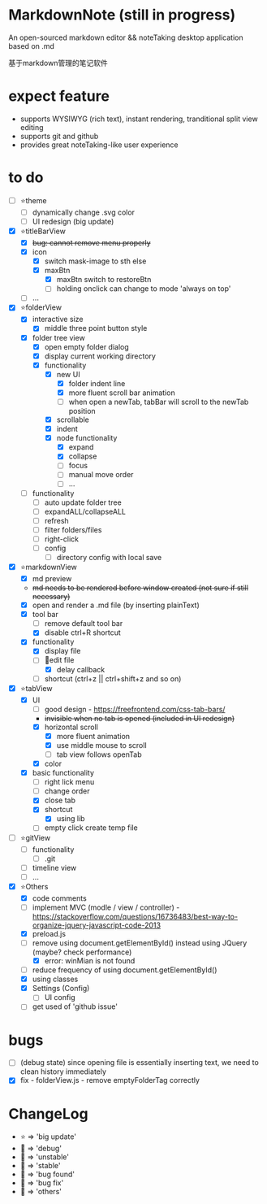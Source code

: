 # MarkdownNote (still in progress)
An open-sourced markdown editor && noteTaking desktop application based on .md

基于markdown管理的笔记软件

# expect feature

* supports WYSIWYG (rich text), instant rendering, tranditional split view editing
* supports git and github
* provides great noteTaking-like user experience

# to do
* [ ] ⭐theme
  * [ ] dynamically change .svg color
  * [ ] UI redesign (big update)
* [x] ⭐titleBarView
  * [x] ~~bug: cannot remove menu properly~~
  * [x] icon
    * [x] switch mask-image to sth else
    * [x] maxBtn
      * [x] maxBtn switch to restoreBtn
      * [ ] holding onclick can change to mode 'always on top'
  * [ ] ...
* [x] ⭐folderView
  * [x] interactive size
    * [x] middle three point button style
  * [x] folder tree view
    * [x] open empty folder dialog
    * [x] display current working directory
    * [x] functionality 
      * [x] new UI
        * [x] folder indent line
        * [x] more fluent scroll bar animation
        * [ ] when open a newTab, tabBar will scroll to the newTab position
      * [x] scrollable
      * [x] indent
      * [x] node functionality
        * [x] expand
        * [x] collapse
        * [ ] focus
        * [ ] manual move order
        * [ ] ...
  * [ ] functionality
    * [ ] auto update folder tree
    * [ ] expandALL/collapseALL
    * [ ] refresh
    * [ ] filter folders/files
    * [ ] right-click
    * [ ] config
      * [ ] directory config with local save
* [x] ⭐markdownView
  * [x] md preview
  * ~~md needs to be rendered before window created (not sure if still necessary)~~
  * [x] open and render a .md file (by inserting plainText)
  * [x] tool bar
    * [ ] remove default tool bar
    * [x] disable ctrl+R shortcut
  * [x] functionality
    * [x] display file
    * [ ] 🏃‍edit file
      * [x] delay callback
    * [ ] shortcut (ctrl+z || ctrl+shift+z and so on)
* [x] ⭐tabView
  * [x] UI
    * [ ] good design - https://freefrontend.com/css-tab-bars/
    * ~~invisible when no tab is opened (included in UI redesign)~~
    * [x] horizontal scroll
      * [x] more fluent animation
      * [x] use middle mouse to scroll
      * [ ] tab view follows openTab
    * [x] color
  * [x] basic functionality
    * [ ] right lick menu
    * [ ] change order
    * [x] close tab
    * [x] shortcut
      * [x] using lib
    * [ ] empty click create temp file
* [ ] ⭐gitView
  * [ ] functionality
    * [ ] .git
  * [ ] timeline view
  * [ ] ...
* [x] ⭐Others
  * [x] code comments
  * [ ] implement MVC (modle / view / controller) - https://stackoverflow.com/questions/16736483/best-way-to-organize-jquery-javascript-code-2013
  * [x] preload.js
  * [ ] remove using document.getElementById() instead using JQuery (maybe? check performance)
    * [x] error: winMian is not found
  * [ ] reduce frequency of using document.getElementById()
  * [x] using classes
  * [X] Settings (Config)
    * [ ] UI config
  * [ ] get used of 'github issue'

# bugs
* [ ] (debug state) since opening file is essentially inserting text, we need to clean history immediately
* [x] fix - folderView.js - remove emptyFolderTag correctly
# ChangeLog
* ⭐ => 'big update'
* 💙 => 'debug'
* 💛 => 'unstable'
* 💚 => 'stable'
* 🧡 => 'bug found'
* 🖤 => 'bug fix'
* 🤍 => 'others'
